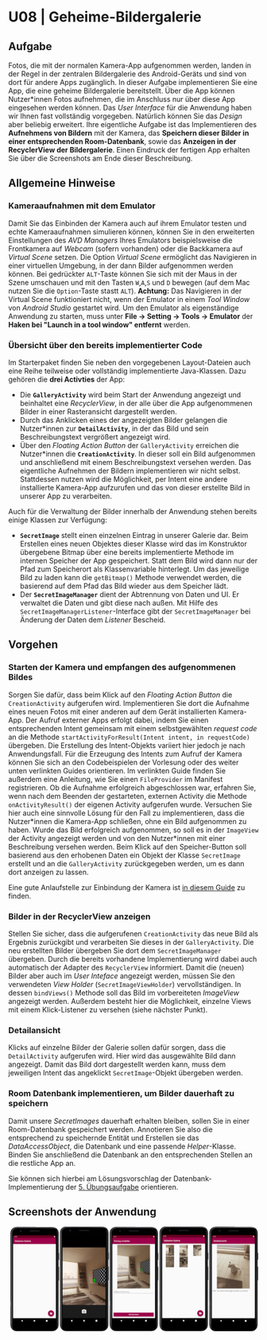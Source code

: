 # U08 | Geheime-Bildergalerie

## Aufgabe

Fotos, die mit der normalen Kamera-App aufgenommen werden, landen in der Regel in der zentralen Bildergalerie des Android-Geräts und sind von dort für andere Apps zugänglich. In dieser Aufgabe implementieren Sie eine App, die eine geheime Bildergalerie bereitstellt. Über die App können Nutzer\*innen Fotos aufnehmen, die im Anschluss nur über diese App eingesehen werden können. Das _User Interface_ für die Anwendung haben wir Ihnen fast vollständig vorgegeben. Natürlich können Sie das _Design_ aber beliebig erweitert. Ihre eigentliche Aufgabe ist das Implementieren des **Aufnehmens von Bildern** mit der Kamera, das **Speichern dieser Bilder in einer entsprechenden Room-Datenbank**, sowie das **Anzeigen in der RecyclerView der Bildergalerie**. Einen Eindruck der fertigen App erhalten Sie über die Screenshots am Ende dieser Beschreibung.

## Allgemeine Hinweise

### Kameraaufnahmen mit dem Emulator

Damit Sie das Einbinden der Kamera auch auf ihrem Emulator testen und echte Kameraaufnahmen simulieren können, können Sie in den erweiterten Einstellungen des _AVD Managers_ Ihres Emulators beispielsweise die Frontkamera auf _Webcam_ (sofern vorhanden) oder die Backkamera auf _Virtual Scene_ setzen. Die Option _Virtual Scene_ ermöglicht das Navigieren in einer virtuellen Umgebung, in der dann Bilder aufgenommen werden können. Bei gedrückter `ALT`-Taste können Sie sich mit der Maus in der Szene umschauen und mit den Tasten `W`,`A`,`S` und `D` bewegen (auf dem Mac nutzen Sie die `Option`-Taste stastt `ALT`).
**Achtung:** Das Navigieren in der Virtual Scene funktioniert nicht, wenn der Emulator in einem _Tool Window_ von _Android Studio_ gestartet wird. Um den Emulator als eigenständige Anwendung zu starten, muss unter **File -> Setting -> Tools -> Emulator** der **Haken bei "Launch in a tool window" entfernt** werden.

### Übersicht über den bereits implementierter Code

Im Starterpaket finden Sie neben den vorgegebenen Layout-Dateien auch eine Reihe teilweise oder vollständig implementierte Java-Klassen. Dazu gehören die **drei Activties** der App:

- Die **`GalleryActivity`** wird beim Start der Anwendung angezeigt und beinhaltet eine _RecyclerView_, in der alle über die App aufgenommenen Bilder in einer Rasteransicht dargestellt werden. 
- Durch das Anklicken eines der angezeigten Bilder gelangen die Nutzer\*innen zur  **`DetailActivity`**, in der das Bild und sein Beschreibungstext vergrößert angezeigt wird.
- Über den _Floating Action Button_ der `GalleryActivity` erreichen die Nutzer\*innen die **`CreationActivity`**. In dieser soll ein Bild aufgenommen und anschließend mit einem Beschreibungstext versehen werden. Das eigentliche Aufnehmen der Bildern implementieren wir nicht selbst. Stattdessen nutzen wird die Möglichkeit, per Intent eine andere installierte Kamera-App aufzurufen und das von dieser erstellte Bild in unserer App zu verarbeiten.

Auch für die Verwaltung der Bilder innerhalb der Anwendung stehen bereits einige Klassen zur Verfügung:
- **`SecretImage`** stellt einen einzelnen Eintrag in unserer Galerie dar. Beim Erstellen eines neuen Objektes dieser Klasse wird das im Konstruktor übergebene Bitmap über eine bereits implementierte Methode im internen Speicher der App gespeichert. Statt dem Bild wird dann nur der Pfad zum Speicherort als Klassenvariable hinterlegt. Um das jeweilige Bild zu laden kann die `getBitmap()` Methode verwendet werden, die basierend auf dem Pfad das Bild wieder aus dem Speicher lädt. 
- Der **`SecretImageManager`** dient der Abtrennung von Daten und UI. Er verwaltet die Daten und gibt diese nach außen. Mit Hilfe des `SecretImageManagerListener`-Interface gibt der `SecretImageManager` bei Änderung der Daten dem _Listener_ Bescheid.

## Vorgehen

### Starten der Kamera und empfangen des aufgenommenen Bildes
Sorgen Sie dafür, dass beim Klick auf den _Floating Action Button_ die `CreationActivity` aufgerufen wird. Implementieren Sie dort die Aufnahme eines neuen Fotos mit einer anderen auf dem Gerät installierten Kamera-App. Der Aufruf externer Apps erfolgt dabei, indem Sie einen entsprechenden Intent gemeinsam mit einem selbstgewählten _request code_ an die Methode `startActivityForResult(Intent intent, in requestCode)` übergeben. Die Erstellung des Intent-Objekts variiert hier jedoch je nach Anwendungsfall. Für die Erzeugung des Intents zum Aufruf der Kamera können Sie sich an den Codebeispielen der Vorlesung oder des weiter unten verlinkten Guides orientieren. Im verlinkten Guide finden Sie außerdem eine Anleitung, wie Sie einen `FileProvider` im Manifest registrieren.
Ob die Aufnahme erfolgreich abgeschlossen war, erfahren Sie, wenn nach dem Beenden der gestarteten, externen Activity die Methode `onActivityResult()` der eigenen Activity aufgerufen wurde. Versuchen Sie hier auch eine sinnvolle Lösung für den Fall zu implementieren, dass die Nutzer\*innen die Kamera-App schließen, ohne ein Bild aufgenommen zu haben. 
Wurde das Bild erfolgreich aufgenommen, so soll es in der `ImageView` der Activity angezeigt werden und von den Nutzer\*innen mit einer Beschreibung versehen werden. Beim Klick auf den Speicher-Button soll basierend aus den erhobenen Daten ein Objekt der Klasse `SecretImage` erstellt und an die `GalleryActivity` zurückgegeben werden, um es dann dort anzeigen zu lassen.

Eine gute Anlaufstelle zur Einbindung der Kamera ist [in diesem Guide](https://developer.android.com/training/camera/photobasics) zu finden.

### Bilder in der RecyclerView anzeigen

Stellen Sie sicher, dass die aufgerufenen `CreationActivity` das neue Bild als Ergebnis zurückgibt und verarbeiten Sie dieses in der `GalleryActivity`. Die neu erstellten Bilder übergeben Sie dort dem `SecretImageManager` übergeben. Durch die bereits vorhandene Implementierung wird dabei auch automatisch der Adapter des `RecyclerView` informiert. Damit die (neuen) Bilder aber auch im _User Inteface_ angezeigt werden, müssen Sie den verwendeten _View Holder_ (`SecretImageViewHolder`) vervollständigen. In dessen `bindViews()` Methode soll das Bild im vorbereiteten *ImageView* angezeigt werden. Außerdem besteht hier die Möglichkeit, einzelne Views mit einem Klick-Listener zu versehen (siehe nächster Punkt). 

### Detailansicht

Klicks auf einzelne Bilder der Galerie sollen dafür sorgen, dass die `DetailActivity` aufgerufen wird. Hier wird das ausgewählte Bild dann angezeigt. Damit das Bild dort dargestellt werden kann, muss dem jeweiligen Intent das angeklickt `SecretImage`-Objekt übergeben werden. 

### Room Datenbank implementieren, um Bilder dauerhaft zu speichern

Damit unsere _SecretImages_ dauerhaft erhalten bleiben, sollen Sie in einer Room-Datenbank gespeichert werden. Annotieren Sie also die entsprechend zu speichernde Entität und Erstellen sie das _DataAccessObject_, die Datenbank und eine passende _Helper_-Klasse. Binden Sie anschließend die Datenbank an den entsprechenden Stellen an die restliche App an.

Sie können sich hierbei am Lösungsvorschlag der Datenbank-Implementierung der [5. Übungsaufgabe](https://android-regensburg.github.io/AssignmentViewer/index.html#Android-Regensburg/U05-Persistente-ToDo-Liste) orientieren. 


## Screenshots der Anwendung

![Screenshots der geheimen-Galerie-App](./docs/screenshots.png)
